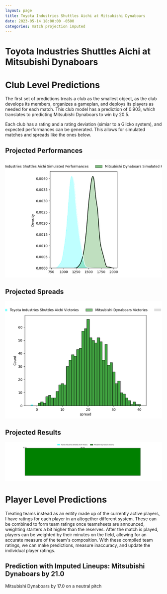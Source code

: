```yaml
---  
layout: page  
title: Toyota Industries Shuttles Aichi at Mitsubishi Dynaboars  
date: 2023-05-14 18:00:00 -0500  
categories: match projection imputed  
---
```

# Toyota Industries Shuttles Aichi at Mitsubishi Dynaboars

# Club Level Predictions


The first set of predictions treats a club as the smallest object, as the club develops its members, organizes a gameplan, and deploys its players as needed for each match. This club model has a prediction of 0.903, which translates to predicting Mitsubishi Dynaboars to win by 20.5.

Each club has a rating and a rating deviation (simiar to a Glicko system), and expected performances can be generated. This allows for simulated matches and spreads like the ones below.
## Projected Performances


![Projected Performances](plots/performances_2023-05-14-MitsubishiDynaboars-ToyotaIndustriesShuttlesAichi.png)
## Projected Spreads


![Projected Spreads](plots/spreads_2023-05-14-MitsubishiDynaboars-ToyotaIndustriesShuttlesAichi.png)
## Projected Results


![Projected Results](plots/resultbar_2023-05-14-MitsubishiDynaboars-ToyotaIndustriesShuttlesAichi.png)
# Player Level Predictions


Treating teams instead as an entity made up of the currently active players, I have ratings for each player in an altogether different system. These can be combined to form team ratings once teamsheets are announced, weighting starters a bit higher than the reserves. After the match is played, players can be weighted by their minutes on the field, allowing for an accurate measure of the team's composition. With these compiled team ratings, we can make predictions, measure inaccuracy, and update the individual player ratings.
## Prediction with Imputed Lineups: Mitsubishi Dynaboars by 21.0


Mitsubishi Dynaboars by 17.0 on a neutral pitch

